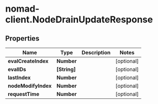 # nomad-client.NodeDrainUpdateResponse

## Properties

Name | Type | Description | Notes
------------ | ------------- | ------------- | -------------
**evalCreateIndex** | **Number** |  | [optional] 
**evalIDs** | **[String]** |  | [optional] 
**lastIndex** | **Number** |  | [optional] 
**nodeModifyIndex** | **Number** |  | [optional] 
**requestTime** | **Number** |  | [optional] 


